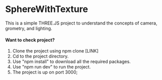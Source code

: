 # SphereWithTexture
 This is a simple THREE.JS project to understand the concepts of camera, grometry, and lighting.

####  Want to check project?
 1. Clone the project using npm clone [LINK]
 2. Cd to the project directory.
 3. Use "npm install" to download all the required packages.
 4. Use "npm run dev" to run the project. 
 5. The project is up on port 3000;
